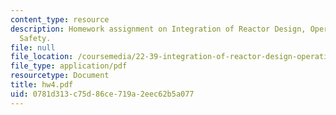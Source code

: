 ```yaml
---
content_type: resource
description: Homework assignment on Integration of Reactor Design, Operations, and
  Safety.
file: null
file_location: /coursemedia/22-39-integration-of-reactor-design-operations-and-safety-fall-2006/0781d313c75d86ce719a2eec62b5a077_hw4.pdf
file_type: application/pdf
resourcetype: Document
title: hw4.pdf
uid: 0781d313-c75d-86ce-719a-2eec62b5a077
---
```

